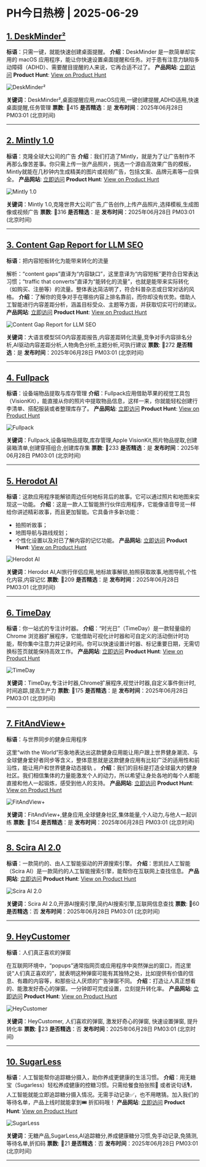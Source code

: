 # PH今日热榜 | 2025-06-29

## [1. DeskMinder²](https://www.producthunt.com/posts/deskminder-2?utm_campaign=producthunt-api&utm_medium=api-v2&utm_source=Application%3A+dev+%28ID%3A+189358%29)
**标语**：只需一键，就能快速创建桌面提醒。
**介绍**：DeskMinder 是一款简单却实用的 macOS 应用程序，能让你快速设置桌面提醒和任务。对于患有注意力缺陷多动障碍（ADHD）、需要醒目提醒的人来说，它再合适不过了。
**产品网站**: [立即访问](https://www.producthunt.com/r/W7MCZYCY23CIOM?utm_campaign=producthunt-api&utm_medium=api-v2&utm_source=Application%3A+dev+%28ID%3A+189358%29)
**Product Hunt**: [View on Product Hunt](https://www.producthunt.com/posts/deskminder-2?utm_campaign=producthunt-api&utm_medium=api-v2&utm_source=Application%3A+dev+%28ID%3A+189358%29)

![DeskMinder²](https://ph-files.imgix.net/77d98453-5e73-491d-81d9-a2e7bcbcf3a5.jpeg?auto=format)

**关键词**：DeskMinder²,桌面提醒应用,macOS应用,一键创建提醒,ADHD适用,快速桌面提醒,任务管理
**票数**: 🔺415
**是否精选**：是
**发布时间**：2025年06月28日 PM03:01 (北京时间)

---

## [2. Mintly 1.0](https://www.producthunt.com/posts/mintly-1-0?utm_campaign=producthunt-api&utm_medium=api-v2&utm_source=Application%3A+dev+%28ID%3A+189358%29)
**标语**：克隆全球大公司的广告
**介绍**：我们打造了Mintly，就是为了让广告制作不再那么像苦差事。你只需上传一张产品照片，挑选一个源自高效果广告的模板，Mintly就能在几秒钟内生成精美的图片或视频广告，包括文案、品牌元素等一应俱全。
**产品网站**: [立即访问](https://www.producthunt.com/r/OTCGS4XJ4LVJBJ?utm_campaign=producthunt-api&utm_medium=api-v2&utm_source=Application%3A+dev+%28ID%3A+189358%29)
**Product Hunt**: [View on Product Hunt](https://www.producthunt.com/posts/mintly-1-0?utm_campaign=producthunt-api&utm_medium=api-v2&utm_source=Application%3A+dev+%28ID%3A+189358%29)

![Mintly 1.0](https://ph-files.imgix.net/8997c25b-007c-4571-b811-fdc7be042b80.gif?auto=format)

**关键词**：Mintly 1.0,克隆世界大公司广告,广告创作,上传产品照片,选择模板,生成图像或视频广告
**票数**: 🔺316
**是否精选**：是
**发布时间**：2025年06月28日 PM03:01 (北京时间)

---

## [3. Content Gap Report for LLM SEO](https://www.producthunt.com/posts/content-gap-report-for-llm-seo?utm_campaign=producthunt-api&utm_medium=api-v2&utm_source=Application%3A+dev+%28ID%3A+189358%29)
**标语**：把内容短板转化为能带来转化的流量

解析：“content gaps”直译为“内容缺口”，这里意译为“内容短板”更符合日常表达习惯；“traffic that converts”直译为“能转化的流量”，也就是能带来实际转化（如购买、注册等）的流量。整体表达简洁明了，符合科普杂志或日常对话的风格。
**介绍**：了解你的竞争对手在哪些内容上排名靠前，而你却没有优势。借助人工智能进行内容差距分析，涵盖目标受众、主题等方面，并获取切实可行的建议。
**产品网站**: [立即访问](https://www.producthunt.com/r/RSPCCRTF5HH7GU?utm_campaign=producthunt-api&utm_medium=api-v2&utm_source=Application%3A+dev+%28ID%3A+189358%29)
**Product Hunt**: [View on Product Hunt](https://www.producthunt.com/posts/content-gap-report-for-llm-seo?utm_campaign=producthunt-api&utm_medium=api-v2&utm_source=Application%3A+dev+%28ID%3A+189358%29)

![Content Gap Report for LLM SEO](https://ph-files.imgix.net/3c26ff18-d8c6-419d-98df-7adac44f5cab.png?auto=format)

**关键词**：大语言模型SEO内容差距报告,内容差距转化流量,竞争对手内容排名分析,AI驱动内容差距分析,人物角色分析,主题分析,可执行建议
**票数**: 🔺272
**是否精选**：是
**发布时间**：2025年06月28日 PM03:01 (北京时间)

---

## [4. Fullpack](https://www.producthunt.com/posts/fullpack?utm_campaign=producthunt-api&utm_medium=api-v2&utm_source=Application%3A+dev+%28ID%3A+189358%29)
**标语**：设备端物品提取与库存管理
**介绍**：Fullpack应用借助苹果的视觉工具包（VisionKit），能直接从你的照片中提取物品信息，这样一来，你就能轻松创建行李清单、搭配服装或者整理库存了。
**产品网站**: [立即访问](https://www.producthunt.com/r/EOSGQ6OOK3FO42?utm_campaign=producthunt-api&utm_medium=api-v2&utm_source=Application%3A+dev+%28ID%3A+189358%29)
**Product Hunt**: [View on Product Hunt](https://www.producthunt.com/posts/fullpack?utm_campaign=producthunt-api&utm_medium=api-v2&utm_source=Application%3A+dev+%28ID%3A+189358%29)

![Fullpack](https://ph-files.imgix.net/57343df4-03d1-45b9-bc8f-9be39d8d41aa.png?auto=format)

**关键词**：Fullpack,设备端物品提取,库存管理,Apple VisionKit,照片物品提取,创建装箱清单,创建穿搭组合,创建库存集
**票数**: 🔺233
**是否精选**：是
**发布时间**：2025年06月28日 PM03:01 (北京时间)

---

## [5. Herodot AI](https://www.producthunt.com/posts/herodot-ai-3?utm_campaign=producthunt-api&utm_medium=api-v2&utm_source=Application%3A+dev+%28ID%3A+189358%29)
**标语**：这款应用程序能解锁周边任何地标背后的故事。它可以通过照片和地图来实现这一功能。
**介绍**：这是一款人工智能旅行伙伴应用程序，它能像语音导览一样给你讲述精彩故事，而且更加智能。它具备许多新功能：
- 拍照听故事；
- 地图导航与路线规划；
- 个性化设置以及对已了解内容的记忆功能。
**产品网站**: [立即访问](https://www.producthunt.com/r/TQIN5MATBN2DZH?utm_campaign=producthunt-api&utm_medium=api-v2&utm_source=Application%3A+dev+%28ID%3A+189358%29)
**Product Hunt**: [View on Product Hunt](https://www.producthunt.com/posts/herodot-ai-3?utm_campaign=producthunt-api&utm_medium=api-v2&utm_source=Application%3A+dev+%28ID%3A+189358%29)

![Herodot AI](https://ph-files.imgix.net/9a9228d3-7e5a-4898-9bbc-a42897b9861e.jpeg?auto=format)

**关键词**：Herodot AI,AI旅行伴侣应用,地标故事解锁,拍照获取故事,地图导航,个性化内容,内容记忆
**票数**: 🔺209
**是否精选**：是
**发布时间**：2025年06月28日 PM03:01 (北京时间)

---

## [6. TimeDay](https://www.producthunt.com/posts/timeday?utm_campaign=producthunt-api&utm_medium=api-v2&utm_source=Application%3A+dev+%28ID%3A+189358%29)
**标语**：你一站式的专注计时器。
**介绍**：“时光日”（TimeDay）是一款轻量级的 Chrome 浏览器扩展程序，它能借助可视化计时器和可自定义的活动倒计时功能，帮你集中注意力并记录时间。你可以快速设置计时器、标记重要日期，无需切换标签页就能保持高效工作。
**产品网站**: [立即访问](https://www.producthunt.com/r/IE3Q6GQDCUC7ZY?utm_campaign=producthunt-api&utm_medium=api-v2&utm_source=Application%3A+dev+%28ID%3A+189358%29)
**Product Hunt**: [View on Product Hunt](https://www.producthunt.com/posts/timeday?utm_campaign=producthunt-api&utm_medium=api-v2&utm_source=Application%3A+dev+%28ID%3A+189358%29)

![TimeDay](https://ph-files.imgix.net/1ac42f54-f392-4c66-a96d-c7fe4ab91e06.png?auto=format)

**关键词**：TimeDay,专注计时器,Chrome扩展程序,视觉计时器,自定义事件倒计时,时间追踪,提高生产力
**票数**: 🔺175
**是否精选**：是
**发布时间**：2025年06月28日 PM03:01 (北京时间)

---

## [7. FitAndView+](https://www.producthunt.com/posts/fitandview?utm_campaign=producthunt-api&utm_medium=api-v2&utm_source=Application%3A+dev+%28ID%3A+189358%29)
**标语**：与世界同步的健身应用程序

这里“with the World”形象地表达出这款健身应用能让用户跟上世界健身潮流、与全球健身爱好者同步等含义，整体意思就是这款健身应用有比较广泛的适用性和前沿性，能让用户和世界健身动态接轨 。
**介绍**：我们的目标是打造全球最大的健身社区。我们相信集体的力量能激发个人的动力，所以希望让身处各地的每个人都能直接和他人一起锻炼，感受到他人的支持。
**产品网站**: [立即访问](https://www.producthunt.com/r/7JBL5KT5W5LS7M?utm_campaign=producthunt-api&utm_medium=api-v2&utm_source=Application%3A+dev+%28ID%3A+189358%29)
**Product Hunt**: [View on Product Hunt](https://www.producthunt.com/posts/fitandview?utm_campaign=producthunt-api&utm_medium=api-v2&utm_source=Application%3A+dev+%28ID%3A+189358%29)

![FitAndView+](https://ph-files.imgix.net/1cde2059-c2e6-4484-9bab-ed4c42cf188e.png?auto=format)

**关键词**：FitAndView+,健身应用,全球健身社区,集体能量,个人动力,与他人一起训练
**票数**: 🔺154
**是否精选**：是
**发布时间**：2025年06月28日 PM03:01 (北京时间)

---

## [8. Scira AI 2.0](https://www.producthunt.com/posts/scira-ai-2-0?utm_campaign=producthunt-api&utm_medium=api-v2&utm_source=Application%3A+dev+%28ID%3A+189358%29)
**标语**：一款简约的、由人工智能驱动的开源搜索引擎。
**介绍**：思凯拉人工智能（Scira AI）是一款简约的人工智能搜索引擎，能帮你在互联网上查找信息。
**产品网站**: [立即访问](https://www.producthunt.com/r/753JBDBBLS4JEA?utm_campaign=producthunt-api&utm_medium=api-v2&utm_source=Application%3A+dev+%28ID%3A+189358%29)
**Product Hunt**: [View on Product Hunt](https://www.producthunt.com/posts/scira-ai-2-0?utm_campaign=producthunt-api&utm_medium=api-v2&utm_source=Application%3A+dev+%28ID%3A+189358%29)

![Scira AI 2.0](https://ph-files.imgix.net/b7032d68-6257-4855-864d-b554e63dbca9.png?auto=format)

**关键词**：Scira AI 2.0,开源AI搜索引擎,简约AI搜索引擎,互联网信息查找
**票数**: 🔺60
**是否精选**：否
**发布时间**：2025年06月28日 PM03:01 (北京时间)

---

## [9. HeyCustomer](https://www.producthunt.com/posts/heycustomer?utm_campaign=producthunt-api&utm_medium=api-v2&utm_source=Application%3A+dev+%28ID%3A+189358%29)
**标语**：人们真正喜欢的弹窗

在互联网环境中，“popups”通常指网页或应用程序中突然弹出的窗口，而这里说“人们真正喜欢的”，就表明这种弹窗可能有其独特之处，比如提供有价值的信息、有趣的内容等，和那些让人厌烦的广告弹窗不同。
**介绍**：打造让人真正想看的、能激发好奇心的弹窗。一分钟即可完成设置，立刻提升转化率。
**产品网站**: [立即访问](https://www.producthunt.com/r/FND3Z4O4OBQB2D?utm_campaign=producthunt-api&utm_medium=api-v2&utm_source=Application%3A+dev+%28ID%3A+189358%29)
**Product Hunt**: [View on Product Hunt](https://www.producthunt.com/posts/heycustomer?utm_campaign=producthunt-api&utm_medium=api-v2&utm_source=Application%3A+dev+%28ID%3A+189358%29)

![HeyCustomer](https://ph-files.imgix.net/4c6b4700-d1a0-48f3-a09d-6035eecd5447.png?auto=format)

**关键词**：HeyCustomer, 人们喜欢的弹窗, 激发好奇心的弹窗, 快速设置弹窗, 提升转化率
**票数**: 🔺23
**是否精选**：否
**发布时间**：2025年06月28日 PM03:01 (北京时间)

---

## [10. SugarLess](https://www.producthunt.com/posts/sugarless-2?utm_campaign=producthunt-api&utm_medium=api-v2&utm_source=Application%3A+dev+%28ID%3A+189358%29)
**标语**：人工智能帮你追踪糖分摄入，助你养成更健康的生活习惯。
**介绍**：用无糖宝（Sugarless）轻松养成健康的控糖习惯。只需给餐食拍张照📸 或者说句话🎙️，人工智能就能立即追踪糖分摄入情况。无需手动记录✅，也不用瞎猜。加入我们的等待名单，产品上线时就能拿到🎟️ 折扣码哦！
**产品网站**: [立即访问](https://www.producthunt.com/r/7JY6D2OHCM3THW?utm_campaign=producthunt-api&utm_medium=api-v2&utm_source=Application%3A+dev+%28ID%3A+189358%29)
**Product Hunt**: [View on Product Hunt](https://www.producthunt.com/posts/sugarless-2?utm_campaign=producthunt-api&utm_medium=api-v2&utm_source=Application%3A+dev+%28ID%3A+189358%29)

![SugarLess](https://ph-files.imgix.net/b3d128cf-faad-4b45-a75b-fcbac6f96460.png?auto=format)

**关键词**：无糖产品,SugarLess,AI追踪糖分,养成健康糖分习惯,免手动记录,免猜测,等待名单,折扣码
**票数**: 🔺21
**是否精选**：否
**发布时间**：2025年06月28日 PM03:01 (北京时间)

---

